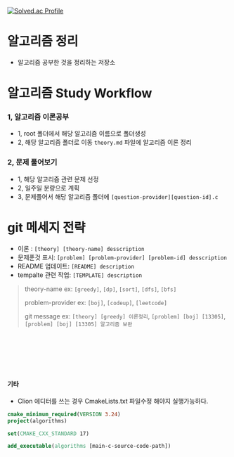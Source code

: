 [![Solved.ac Profile](http://mazassumnida.wtf/api/generate_badge?boj=esteban0829)](https://solved.ac/esteban0829)

# 알고리즘 정리

- 알고리즘 공부한 것을 정리하는 저장소

# 알고리즘 Study Workflow

### 1, 알고리즘 이론공부

- 1, root 폴더에서 해당 알고리즘 이름으로 폴더생성
- 2, 해당 알고리즘 폴더로 이동 `theory.md` 파일에 알고리즘 이론 정리

### 2, 문제 풀어보기

- 1, 해당 알고리즘 관련 문제 선정
- 2, 일주일 분량으로 계획
- 3, 문제풀어서 해당 알고리즘 폴더에 `[question-provider][question-id].c`

# git 메세지 전략

- 이론 : `[theory] [theory-name] desscription`
- 문제푼것 표시: `[problem] [problem-provider] [problem-id] desscription`
- README 업데이트: `[README] description`
- tempalte 관련 작업: `[TEMPLATE] description`

> theory-name ex: `[greedy]`, `[dp]`, `[sort]`, `[dfs]`, `[bfs]`
>
> problem-provider ex: `[boj]`, `[codeup]`, `[leetcode]`
>
> git message ex: `[theory] [greedy] 이론정리`, `[problem] [boj] [13305]`, `[problem] [boj] [13305] 알고리즘 보완`

<br>
<br>
<br>
<br>
<br>

#### 기타

- Clion 에디터를 쓰는 경우 CmakeLists.txt 파일수정 해야지 실행가능하다.

```cmake
cmake_minimum_required(VERSION 3.24)
project(algorithms)

set(CMAKE_CXX_STANDARD 17)

add_executable(algorithms [main-c-source-code-path])
```